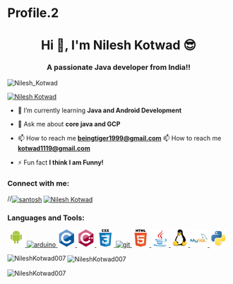 # Profile.2
<h1 align="center">Hi 👋, I'm Nilesh Kotwad 😎</h1>
<h3 align="center">A passionate Java developer from India!!</h3>

<p align="left"> <img src="https://komarev.com/ghpvc/?username=codersantosh007&label=Profile%20views&color=0e75b6&style=flat" alt="Nilesh_Kotwad" /> </p>

<p align="left"> <a href="https://github.com/Nileshkotwad007" alt="NileshKotwad007" /></a> </p>

<p align="left"> <a href="https://twitter.com/Nilesh" target="blank"><img src="https://img.shields.io/twitter/follow/santoshmakane?logo=twitter&style=for-the-badge" alt="Nilesh Kotwad" /></a> </p>

- 🌱 I’m currently learning **Java and Android Development**

- 💬 Ask me about **core java and GCP**

- 📫 How to reach me **beingtiger1999@gmail.com**
  📫 How to reach me **kotwad1119@gmail.com**

- ⚡ Fun fact **I think I am Funny!**

<h3 align="left">Connect with me:</h3>
<p align="left">
//<a href="https://twitter.com/NileshKotwad007" target="blank"><img align="center" src="https://raw.githubusercontent.com/rahuldkjain/github-profile-readme-generator/master/src/images/icons/Social/twitter.svg" alt="santosh" height="30" width="40" /></a>
<a href="https://linkedin.com/in/Nilesh Kotwad" target="blank"><img align="center" src="https://raw.githubusercontent.com/rahuldkjain/github-profile-readme-generator/master/src/images/icons/Social/linked-in-alt.svg" alt="Nilesh Kotwad" height="30" width="40" /></a>
</p>

<h3 align="left">Languages and Tools:</h3>
<p align="left"> <a href="https://developer.android.com" target="_blank"> <img src="https://raw.githubusercontent.com/devicons/devicon/master/icons/android/android-original-wordmark.svg" alt="android" width="40" height="40"/> </a> <a href="https://www.arduino.cc/" target="_blank"> <img src="https://cdn.worldvectorlogo.com/logos/arduino-1.svg" alt="arduino" width="40" height="40"/> </a> <a href="https://www.cprogramming.com/" target="_blank"> <img src="https://raw.githubusercontent.com/devicons/devicon/master/icons/c/c-original.svg" alt="c" width="40" height="40"/> </a> <a href="https://www.w3schools.com/cpp/" target="_blank"> <img src="https://raw.githubusercontent.com/devicons/devicon/master/icons/cplusplus/cplusplus-original.svg" alt="cplusplus" width="40" height="40"/> </a> <a href="https://www.w3schools.com/css/" target="_blank"> <img src="https://raw.githubusercontent.com/devicons/devicon/master/icons/css3/css3-original-wordmark.svg" alt="css3" width="40" height="40"/> </a> <a href="https://git-scm.com/" target="_blank"> <img src="https://www.vectorlogo.zone/logos/git-scm/git-scm-icon.svg" alt="git" width="40" height="40"/> </a> <a href="https://www.w3.org/html/" target="_blank"> <img src="https://raw.githubusercontent.com/devicons/devicon/master/icons/html5/html5-original-wordmark.svg" alt="html5" width="40" height="40"/> </a> <a href="https://www.java.com" target="_blank"> <img src="https://raw.githubusercontent.com/devicons/devicon/master/icons/java/java-original.svg" alt="java" width="40" height="40"/> </a> <a href="https://www.linux.org/" target="_blank"> <img src="https://raw.githubusercontent.com/devicons/devicon/master/icons/linux/linux-original.svg" alt="linux" width="40" height="40"/> </a> <a href="https://www.mysql.com/" target="_blank"> <img src="https://raw.githubusercontent.com/devicons/devicon/master/icons/mysql/mysql-original-wordmark.svg" alt="mysql" width="40" height="40"/> </a> <a href="https://www.python.org" target="_blank"> <img src="https://raw.githubusercontent.com/devicons/devicon/master/icons/python/python-original.svg" alt="python" width="40" height="40"/> </a> </p>

<p><img align="left" src="https://github.com/Nileshkotwad007" alt="NileshKotwad007" /></p>

<p>&nbsp;<img align="center" src="https://github.com/Nileshkotwad007" alt="NileshKotwad007" /></p>

<p><img align="center" src="https://github-readme-streak-stats.herokuapp.com/?user=CoderNileshKotwad007&" alt="NileshKotwad007" /></p>
